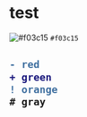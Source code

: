 # test

![#f03c15](https://via.placeholder.com/15/f03c15/000000?text=yo) `#f03c15`


<h2>

```diff
- red
+ green
! orange
# gray
```

</h2>
